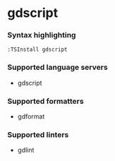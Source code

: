 <!--- THIS DOCUMENT IS AUTOMATICALLY GENERATED, DON'T EDIT IT -->
# gdscript

### Syntax highlighting

```vim
:TSInstall gdscript
```

### Supported language servers

- gdscript

### Supported formatters

- gdformat

### Supported linters

- gdlint
